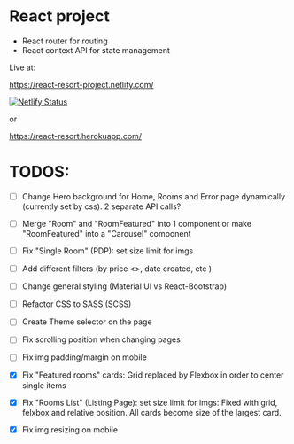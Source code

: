 # React project

* React router for routing
* React context API for state management

Live at:

https://react-resort-project.netlify.com/

[![Netlify Status](https://api.netlify.com/api/v1/badges/cfa7e66a-b006-4648-b2fb-65068fcc246b/deploy-status)](https://app.netlify.com/sites/react-resort-project/deploys)


or

https://react-resort.herokuapp.com/


# TODOS:


- [ ] Change Hero background for Home, Rooms and Error page dynamically (currently set by css). 2 separate API calls?
- [ ] Merge "Room" and "RoomFeatured" into 1 component or make "RoomFeatured" into a "Carousel" component
- [ ] Fix "Single Room" (PDP): set size limit for imgs
- [ ] Add different filters (by price <>, date created, etc )
- [ ] Change general styling (Material UI vs React-Bootstrap)
- [ ] Refactor CSS to SASS (SCSS)
- [ ] Create Theme selector on the page
- [ ] Fix scrolling position when changing pages
- [ ] Fix img padding/margin on mobile

- [x] Fix "Featured rooms" cards: Grid replaced by Flexbox in order to center single items
- [X] Fix "Rooms List" (Listing Page): set size limit for imgs: Fixed with grid, felxbox and relative position. All cards become size of the largest card.
- [X] Fix img resizing on mobile
